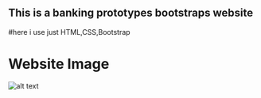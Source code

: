 ## This is a banking prototypes bootstraps website

#here i use just HTML,CSS,Bootstrap

# Website Image
![alt text](https://github.com/AKmahim/Web-development/tree/master/Website%20using%20bootstarp/images/ss.png)